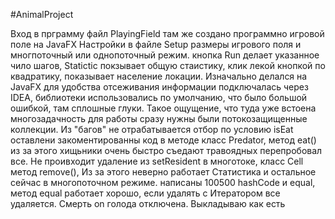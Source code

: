 #AnimalProject

Вход в прграмму файл PlayingField там же создано программно игровой поле на JavaFX
Настройки в файле Setup размеры игрового поля и многпоточный или однопоточный режим.
кнопка Run делает указанное чило шагов, Statictic покзывает общую стаистику,
клик лекой кнопкой по квадратику, показывает население локации.
Изначально делался на JavaFX для удобства отсеживания информации подключалась через
IDEA, библиотеки использовались по умолчанию, что было большой ошибкой, там сплошные
глуки. Такое ощущение, что туда уже встоена многозадачность для работы сразу 
нужны были потокозащищенные коллекции. Из "багов" не отрабатывается отбор по условию
isEat оставлени закоментированны код в методе класс Predator, метод eat() из за этого
хищьники очень быстро съедают травоядных перепробовал все.
Не проивходит удаление из setResident в многотоке, класс Cell метод remove(), Из за этого
неверно работает Статистика и остальное сейчас в многопоточном режиме.
написаны  100500 hashCode и equal, метод equal работает хорошо, если удалять с 
Итератором все удаляется.
Смерть оn голода отключена.
Выкладываю как есть